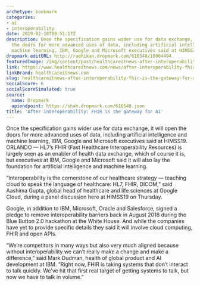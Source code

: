 ```yaml
---
archetype: bookmark
categories:
- ai
- interoperability
date: 2019-02-18T08:51:17Z
description: Once the specification gains wider use for data exchange, it will open
  the doors for more advanced uses of data, including artificial intelligence and
  machine learning, IBM, Google and Microsoft executives said at HIMSS19.
dropmark.editURL: http://radhikan.dropmark.com/616548/18004494
featuredImage: /img/content/post/healthcareitnews-after-interoperability-fhir-is-the-gateway-for-ai.jpg
link: https://www.healthcareitnews.com/news/after-interoperability-fhir-gateway-ai
linkBrand: healthcareitnews.com
slug: healthcareitnews-after-interoperability-fhir-is-the-gateway-for-ai
socialScore: 6
socialScoreSimulated: true
source:
  name: Dropmark
  apiendpoint: https://shah.dropmark.com/616548.json
title: 'After interoperability: FHIR is the gateway for AI'
---
```

Once the specification gains wider use for data exchange, it will open the doors for more advanced uses of data, including artificial intelligence and machine learning, IBM, Google and Microsoft executives said at HIMSS19. ORLANDO — HL7’s FHIR (Fast Healthcare Interoperability Resources) is largely seen as an enabler of health data exchange, which of course it is, but executives at IBM, Google and Microsoft said it will also lay the foundation for artificial intelligence and machine learning.

“Interoperability is the cornerstone of our healthcare strategy — teaching cloud to speak the language of healthcare: HL7, FHIR, DICOM,” said Aashima Gupta, global head of healthcare and life sciences at Google Cloud, during a panel discussion here at HIMSS19 on Thursday.  

Google, in addition to IBM, Microsoft, Oracle and Salesforce, signed a pledge to remove interoperability barriers back in August 2018 during the Blue Button 2.0 hackathon at the White House. And while the companies have yet to provide specific details they said it will involve cloud computing, FHIR and open APIs.

“We’re competitors in many ways but also very much aligned because without interoperability we can’t really make a change and make a difference,” said Mark Dudman, health of global product and AI development at IBM. “Right now, FHIR is taking systems that don’t interact to talk quickly. We’ve hit that first real target of getting systems to talk, but now we have to talk in volume.”

